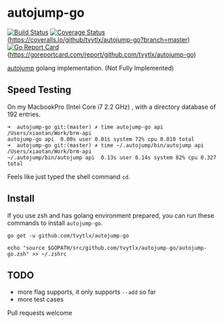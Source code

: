 # autojump-go

[![Build Status](https://travis-ci.org/tanx-code/autojump-go.svg?branch=master)](https://travis-ci.org/tanx-code/autojump-go)
[![Coverage Status](https://coveralls.io/repos/github/tanx-code/autojump-go/badge.svg?branch=master)](https://coveralls.io/github/tanx-code/autojump-go?branch=master)(https://coveralls.io/github/tvytlx/autojump-go?branch=master)
[![Go Report Card](https://goreportcard.com/badge/github.com/tanx-code/autojump-go)](https://goreportcard.com/report/github.com/tanx-code/autojump-go)(https://goreportcard.com/report/github.com/tvytlx/autojump-go)

[autojump](https://github.com/wting/autojump) golang implementation. (Not Fully Implemented)

## Speed Testing

On my MacbookPro (Intel Core i7 2.2 GHz) , with a directory database of 192 entries.

```
➜  autojump-go git:(master) ✗ time autojump-go api
/Users/xiaotan/Work/brm-api
autojump-go api  0.00s user 0.01s system 72% cpu 0.010 total
➜  autojump-go git:(master) ✗ time ~/.autojump/bin/autojump api
/Users/xiaotan/Work/brm-api
~/.autojump/bin/autojump api  0.13s user 0.14s system 82% cpu 0.327 total
```

Feels like just typed the shell command `cd`.

## Install

If you use zsh and has golang environment prepared, you can run these commands to install `autojump-go`.

```
go get -u github.com/tvytlx/autojump-go

echo "source $GOPATH/src/github.com/tvytlx/autojump-go/autojump-go.zsh" >> ~/.zshrc
```

## TODO

* more flag supports, it only supports `--add` so far
* more test cases

Pull requests welcome
